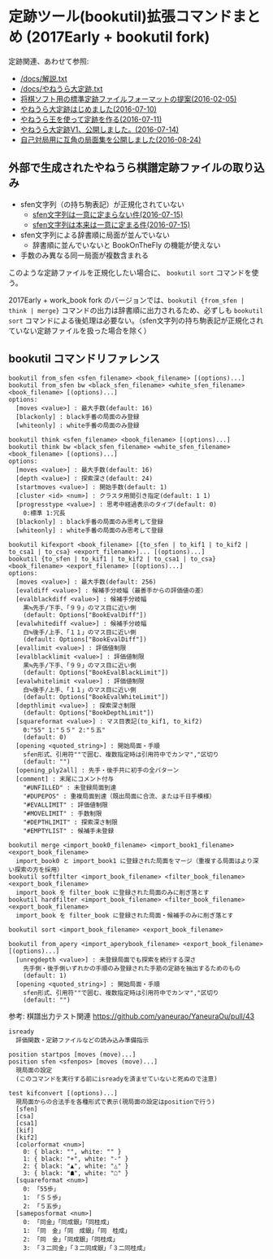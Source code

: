 <!-- Markdown -->
# 定跡ツール(bookutil)拡張コマンドまとめ (2017Early + bookutil fork)

定跡関連、あわせて参照:
- [/docs/解説.txt](https://github.com/yaneurao/YaneuraOu/blob/master/docs/%E8%A7%A3%E8%AA%AC.txt)
- [/docs/やねうら大定跡.txt](https://github.com/yaneurao/YaneuraOu/blob/master/docs/%E3%82%84%E3%81%AD%E3%81%86%E3%82%89%E5%A4%A7%E5%AE%9A%E8%B7%A1.txt)
- [将棋ソフト用の標準定跡ファイルフォーマットの提案(2016-02-05)](http://yaneuraou.yaneu.com/2016/02/05/%E5%B0%86%E6%A3%8B%E3%82%BD%E3%83%95%E3%83%88%E7%94%A8%E3%81%AE%E6%A8%99%E6%BA%96%E5%AE%9A%E8%B7%A1%E3%83%95%E3%82%A1%E3%82%A4%E3%83%AB%E3%83%95%E3%82%A9%E3%83%BC%E3%83%9E%E3%83%83%E3%83%88%E3%81%AE/)
- [やねうら大定跡はじめました(2016-07-10)](http://yaneuraou.yaneu.com/2016/07/10/%E3%82%84%E3%81%AD%E3%81%86%E3%82%89%E5%A4%A7%E5%AE%9A%E8%B7%A1%E3%81%AF%E3%81%98%E3%82%81%E3%81%BE%E3%81%97%E3%81%9F/)
- [やねうら王を使って定跡を作る(2016-07-11)](http://yaneuraou.yaneu.com/2016/07/11/%E3%82%84%E3%81%AD%E3%81%86%E3%82%89%E7%8E%8B%E3%82%92%E4%BD%BF%E3%81%A3%E3%81%A6%E5%AE%9A%E8%B7%A1%E3%82%92%E4%BD%9C%E3%82%8B/)
- [やねうら大定跡V1、公開しました。(2016-07-14)](http://yaneuraou.yaneu.com/2016/07/14/%E3%82%84%E3%81%AD%E3%81%86%E3%82%89%E5%A4%A7%E5%AE%9A%E8%B7%A1v1%E3%80%81%E5%85%AC%E9%96%8B%E3%81%97%E3%81%BE%E3%81%97%E3%81%9F%E3%80%82/)
- [自己対局用に互角の局面集を公開しました(2016-08-24)](http://yaneuraou.yaneu.com/2016/08/24/%E8%87%AA%E5%B7%B1%E5%AF%BE%E5%B1%80%E7%94%A8%E3%81%AB%E4%BA%92%E8%A7%92%E3%81%AE%E5%B1%80%E9%9D%A2%E9%9B%86%E3%82%92%E5%85%AC%E9%96%8B%E3%81%97%E3%81%BE%E3%81%97%E3%81%9F/)

## 外部で生成されたやねうら棋譜定跡ファイルの取り込み

- sfen文字列（の持ち駒表記）が正規化されていない
  - [sfen文字列は一意に定まらない件(2016-07-15)](http://yaneuraou.yaneu.com/2016/07/15/sfen%E6%96%87%E5%AD%97%E5%88%97%E3%81%AF%E4%B8%80%E6%84%8F%E3%81%AB%E5%AE%9A%E3%81%BE%E3%82%89%E3%81%AA%E3%81%84%E4%BB%B6/)
  - [sfen文字列は本来は一意に定まる件(2016-07-15)](http://yaneuraou.yaneu.com/2016/07/15/sfen%E6%96%87%E5%AD%97%E5%88%97%E3%81%AF%E6%9C%AC%E6%9D%A5%E3%81%AF%E4%B8%80%E6%84%8F%E3%81%AB%E5%AE%9A%E3%81%BE%E3%82%8B%E4%BB%B6/)
- sfen文字列による辞書順に局面が並んでいない
  - 辞書順に並んでいないと BookOnTheFly の機能が使えない
- 手数のみ異なる同一局面が複数含まれる

このような定跡ファイルを正規化したい場合に、 `bookutil sort` コマンドを使う。

2017Early + work_book fork のバージョンでは、`bookutil {from_sfen | think | merge}` コマンドの出力は辞書順に出力されるため、必ずしも `bookutil sort` コマンドによる後処理は必要ない。（sfen文字列の持ち駒表記が正規化されていない定跡ファイルを扱った場合を除く）

## bookutil コマンドリファレンス

```
bookutil from_sfen <sfen_filename> <book_filename> [(options)...]
bookutil from_sfen bw <black_sfen_filename> <white_sfen_filename> <book_filename> [(options)...]
options:
  [moves <value>] : 最大手数(default: 16)
  [blackonly] : black手番の局面のみ登録
  [whiteonly] : white手番の局面のみ登録

bookutil think <sfen_filename> <book_filename> [(options)...]
bookutil think bw <black_sfen_filename> <white_sfen_filename> <book_filename> [(options)...]
options:
  [moves <value>] : 最大手数(default: 16)
  [depth <value>] : 探索深さ(default: 24)
  [startmoves <value>] : 開始手数(default: 1)
  [cluster <id> <num>] : クラスタ用間引き指定(default: 1 1)
  [progresstype <value>] : 思考中経過表示のタイプ(default: 0)
    0:標準 1:冗長
  [blackonly] : black手番の局面のみ思考して登録
  [whiteonly] : white手番の局面のみ思考して登録

bookutil kifexport <book_filename> [{to_sfen | to_kif1 | to_kif2 | to_csa1 | to_csa} <export_filename>]... [(options)...]
bookutil {to_sfen | to_kif1 | to_kif2 | to_csa1 | to_csa} <book_filename> <export_filename> [(options)...]
options:
  [moves <value>] : 最大手数(default: 256)
  [evaldiff <value>] : 候補手分岐幅（最善手からの評価値の差）
  [evalblackdiff <value>] : 候補手分岐幅
    黒≒先手/下手、「９９」のマス目に近い側
    (default: Options["BookEvalDiff"])
  [evalwhitediff <value>] : 候補手分岐幅
    白≒後手/上手、「１１」のマス目に近い側
    (default: Options["BookEvalDiff"])
  [evallimit <value>] : 評価値制限
  [evalblacklimit <value>] : 評価値制限
    黒≒先手/下手、「９９」のマス目に近い側
    (default: Options["BookEvalBlackLimit"])
  [evalwhitelimit <value>] : 評価値制限
    白≒後手/上手、「１１」のマス目に近い側
    (default: Options["BookEvalWhiteLimit"])
  [depthlimit <value>] : 探索深さ制限
    (default: Options["BookDepthLimit"])
  [squareformat <value>] : マス目表記(to_kif1, to_kif2)
    0:"55" 1:"５５" 2:"５五"
    (default: 0)
  [opening <quoted_string>] : 開始局面・手順
    sfen形式、引用符""で囲む、複数指定時は引用符中でカンマ","区切り
    (default: "")
  [opening_ply2all] : 先手・後手共に初手の全パターン
  [comment] : 末尾にコメント付与
    "#UNFILLED" : 未登録局面到達
    "#DUPEPOS" : 重複局面到達（既出局面に合流、または千日手模様）
    "#EVALLIMIT" : 評価値制限
    "#MOVELIMIT" : 手数制限
    "#DEPTHLIMIT" : 探索深さ制限
    "#EMPTYLIST" : 候補手未登録

bookutil merge <import_book0_filename> <import_book1_filename> <export_book_filename>
  import_book0 と import_book1 に登録された局面をマージ（重複する局面はより深い探索の方を採用）
bookutil softfilter <import_book_filename> <filter_book_filename> <export_book_filename>
  import_book を filter_book に登録された局面のみに削ぎ落とす
bookutil hardfilter <import_book_filename> <filter_book_filename> <export_book_filename>
  import_book を filter_book に登録された局面・候補手のみに削ぎ落とす

bookutil sort <import_book_filename> <export_book_filename>

bookutil from_apery <import_aperybook_filename> <export_book_filename> [(options)...]
  [unregdepth <value>] : 未登録局面でも探索を続行する深さ
    先手側・後手側いずれかの手順のみ登録された手筋の定跡を抽出するためのもの
    (default: 1)
  [opening <quoted_string>] : 開始局面・手順
    sfen形式、引用符""で囲む、複数指定時は引用符中でカンマ","区切り
    (default: "")
```

参考: 棋譜出力テスト関連
https://github.com/yaneurao/YaneuraOu/pull/43

```
isready
  評価関数・定跡ファイルなどの読み込み準備指示

position startpos [moves (move)...]
position sfen <sfenpos> [moves (move)...]
  現局面の設定
  (このコマンドを実行する前にisreadyを済ませていないと死ぬので注意)

test kifconvert [(options)...]
  現局面からの合法手を各種形式で表示(現局面の設定はpositionで行う)
  [sfen]
  [csa]
  [csa1]
  [kif]
  [kif2]
  [colorformat <num>]
    0: { black: "", white: "" }
    1: { black: "+", white: "-" }
    2: { black: "▲", white: "△" }
    3: { black: "☗", white: "☖" }
  [squareformat <num>]
    0: 「55歩」
    1: 「５５歩」
    2: 「５五歩」
  [sameposformat <num>]
    0: 「同金」「同成銀」「同桂成」
    1: 「同　金」「同　成銀」「同　桂成」
    2: 「同　金」「同成銀」「同桂成」
    3: 「３二同金」「３二同成銀」「３二同桂成」
```
